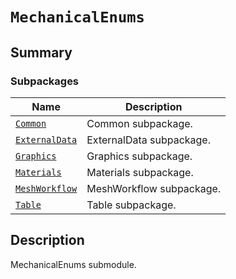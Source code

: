 <!-- vale off -->

<a id="module-ansys.mechanical.stubs.v241.Ansys.Mechanical.DataModel.MechanicalEnums"></a>

<a id="mechanicalenums"></a>

# `MechanicalEnums`

<a id="summary"></a>

## Summary

### Subpackages

| Name | Description |
|------------------------------------------------------------------------------------------------------------------------------------|--------------------------|
| [`Common`](Common/index.md#module-ansys.mechanical.stubs.v241.Ansys.Mechanical.DataModel.MechanicalEnums.Common)                   | Common subpackage.       |
| [`ExternalData`](ExternalData/index.md#module-ansys.mechanical.stubs.v241.Ansys.Mechanical.DataModel.MechanicalEnums.ExternalData) | ExternalData subpackage. |
| [`Graphics`](Graphics/index.md#module-ansys.mechanical.stubs.v241.Ansys.Mechanical.DataModel.MechanicalEnums.Graphics)             | Graphics subpackage.     |
| [`Materials`](Materials/index.md#module-ansys.mechanical.stubs.v241.Ansys.Mechanical.DataModel.MechanicalEnums.Materials)          | Materials subpackage.    |
| [`MeshWorkflow`](MeshWorkflow/index.md#module-ansys.mechanical.stubs.v241.Ansys.Mechanical.DataModel.MechanicalEnums.MeshWorkflow) | MeshWorkflow subpackage. |
| [`Table`](Table/index.md#module-ansys.mechanical.stubs.v241.Ansys.Mechanical.DataModel.MechanicalEnums.Table)                      | Table subpackage.        |

<a id="description"></a>

## Description

MechanicalEnums submodule.

<!-- !! processed by numpydoc !! -->
<!-- vale on -->
